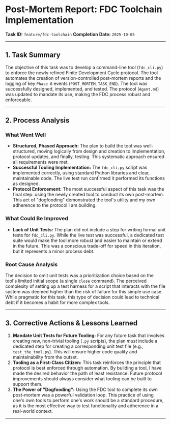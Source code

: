 # Post-Mortem Report: FDC Toolchain Implementation

**Task ID:** `feature/fdc-toolchain`
**Completion Date:** `2025-10-05`

---

## 1. Task Summary

The objective of this task was to develop a command-line tool (`fdc_cli.py`) to enforce the newly refined Finite Development Cycle protocol. The tool automates the creation of version-controlled post-mortem reports and the logging of key `Phase 6` events (`POST_MORTEM`, `TASK_END`). The tool was successfully designed, implemented, and tested. The protocol (`Agent.md`) was updated to mandate its use, making the FDC process robust and enforceable.

---

## 2. Process Analysis

### What Went Well
*   **Structured, Phased Approach:** The plan to build the tool was well-structured, moving logically from design and creation to implementation, protocol updates, and finally, testing. This systematic approach ensured all requirements were met.
*   **Successful Tooling Implementation:** The `fdc_cli.py` script was implemented correctly, using standard Python libraries and clear, maintainable code. The live test run confirmed it performed its functions as designed.
*   **Protocol Enforcement:** The most successful aspect of this task was the final step: using the newly created tool to conduct its own post-mortem. This act of "dogfooding" demonstrated the tool's utility and my own adherence to the protocol I am building.

### What Could Be Improved
*   **Lack of Unit Tests:** The plan did not include a step for writing formal unit tests for `fdc_cli.py`. While the live test was successful, a dedicated test suite would make the tool more robust and easier to maintain or extend in the future. This was a conscious trade-off for speed in this iteration, but it represents a minor process debt.

### Root Cause Analysis
The decision to omit unit tests was a prioritization choice based on the tool's limited initial scope (a single `close` command). The perceived complexity of setting up a test harness for a script that interacts with the file system was deemed higher than the risk of failure for this simple use case. While pragmatic for this task, this type of decision could lead to technical debt if it becomes a habit for more complex tools.

---

## 3. Corrective Actions & Lessons Learned

1.  **Mandate Unit Tests for Future Tooling:** For any future task that involves creating new, non-trivial tooling (`.py` scripts), the plan *must* include a dedicated step for creating a corresponding unit test file (e.g., `test_the_tool.py`). This will ensure higher code quality and maintainability from the outset.
2.  **Tooling as a First-Class Citizen:** This task reinforces the principle that protocol is best enforced through automation. By building a tool, I have made the desired behavior the path of least resistance. Future protocol improvements should always consider what tooling can be built to support them.
3.  **The Power of "Dogfooding":** Using the FDC tool to complete its own post-mortem was a powerful validation loop. This practice of using one's own tools to perform one's work should be a standard procedure, as it is the most effective way to test functionality and adherence in a real-world context.

---